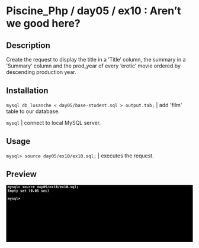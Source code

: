# Piscine_Php / day05 / ex10 : Aren’t we good here?

## Description
Create the request to display the title in a ’Title’ column, the summary in a ’Summary’ column and the prod_year of every ’erotic’ movie ordered by descending production year.

## Installation
`mysql db_lusanche < day05/base-student.sql > output.tab;` | add 'film' table to our database.

`mysql` | connect to local MySQL server.

## Usage
`mysql> source day05/ex10/ex10.sql;` | executes the request.

## Preview
<img src="../../resources/images/good.png" width="1200">

